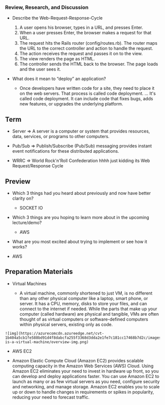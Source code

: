 ### Review, Research, and Discussion

- Describe the Web-Request-Response-Cycle
  1. A user opens his browser, types in a URL, and presses Enter.
  2. When a user presses Enter, the browser makes a request for that URL.
  3. The request hits the Rails router (config/routes.rb). The router maps the URL to the correct controller and action to handle the request.
  4. The action receives the request and passes it on to the view.
  5. The view renders the page as HTML.
  6. The controller sends the HTML back to the browser. The page loads and the user sees it.

- What does it mean to “deploy” an application?
  * Once developers have written code for a site, they need to place it on the web servers. That process is called code deployment. ... It's called code deployment. It can include code that fixes bugs, adds new features, or upgrades the underlying platform.


## Term
  
  * Server => A server is a computer or system that provides resources, data, services, or programs to other computers.

  * Pub/Sub =>  Publish/Subscribe (Pub/Sub) messaging provides instant event notifications for these distributed applications. 

  * WRRC => World Rock'n'Roll Confederation hhhh just kidding its Web Request/Response Cycle

## Preview

- Which 3 things had you heard about previously and now have better clarity on?
  * SOCKET IO

- Which 3 things are you hoping to learn more about in the upcoming lecture/demo?
  
  * AWS

- What are you most excited about trying to implement or see how it works?  

* AWS

## Preparation Materials

  -  Virtual Machines 

      * A virtual machine, commonly shortened to just VM, is no different than any other physical computer like a laptop, smart phone, or server. It has a CPU, memory, disks to store your files, and can connect to the internet if needed. While the parts that make up your computer (called hardware) are physical and tangible, VMs are often thought of as virtual computers or software-defined computers within physical servers, existing only as code.

    ![img](https://azurecomcdn.azureedge.net/cvt-1b404a5cb1fe588bd91d4f8dabcfa255f3368d3dda2e1fe7c181cc17468b7d2c/images/page/overview/what-is-a-virtual-machine/overview-img.png)

  * AWS EC2
  - Amazon Elastic Compute Cloud (Amazon EC2) provides scalable computing capacity in the Amazon Web Services (AWS) Cloud. Using Amazon EC2 eliminates your need to invest in hardware up front, so you can develop and deploy applications faster. You can use Amazon EC2 to launch as many or as few virtual servers as you need, configure security and networking, and manage storage. Amazon EC2 enables you to scale up or down to handle changes in requirements or spikes in popularity, reducing your need to forecast traffic.

